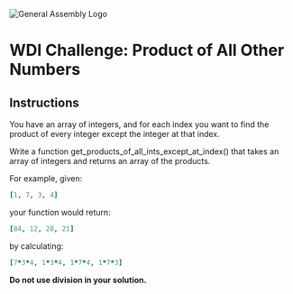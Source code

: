 ![General Assembly Logo](http://i.imgur.com/ke8USTq.png)

# WDI Challenge: Product of All Other Numbers

## Instructions

You have an array of integers, and for each index you want to find the product of every integer except the integer at that index.

Write a function get_products_of_all_ints_except_at_index() that takes an array of integers and returns an array of the products.

For example, given:

```ruby
[1, 7, 3, 4]
```
your function would return:
```ruby
[84, 12, 28, 21]
```
by calculating:
```ruby
[7*3*4, 1*3*4, 1*7*4, 1*7*3]
```

**Do not use division in your solution.**